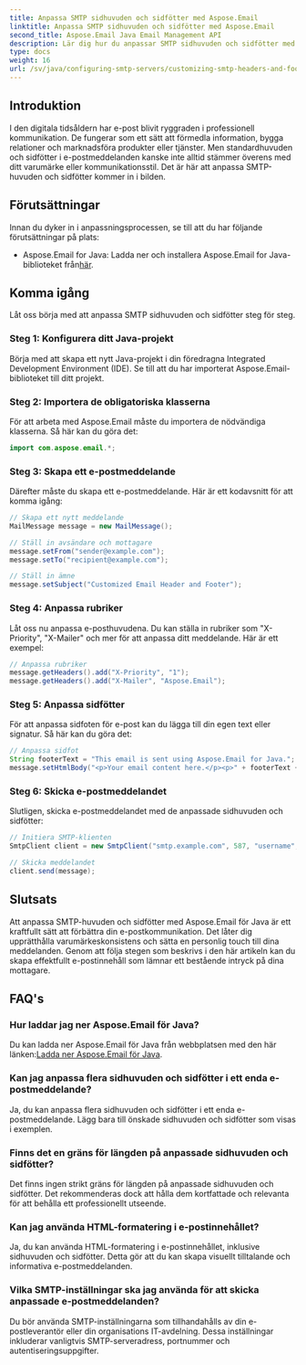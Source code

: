 ```yaml
---
title: Anpassa SMTP sidhuvuden och sidfötter med Aspose.Email
linktitle: Anpassa SMTP sidhuvuden och sidfötter med Aspose.Email
second_title: Aspose.Email Java Email Management API
description: Lär dig hur du anpassar SMTP sidhuvuden och sidfötter med Aspose.Email för Java. Förbättra din e-postkommunikation med personligt anpassat varumärke och meddelanden.
type: docs
weight: 16
url: /sv/java/configuring-smtp-servers/customizing-smtp-headers-and-footers/
---
```


## Introduktion

I den digitala tidsåldern har e-post blivit ryggraden i professionell kommunikation. De fungerar som ett sätt att förmedla information, bygga relationer och marknadsföra produkter eller tjänster. Men standardhuvuden och sidfötter i e-postmeddelanden kanske inte alltid stämmer överens med ditt varumärke eller kommunikationsstil. Det är här att anpassa SMTP-huvuden och sidfötter kommer in i bilden.

## Förutsättningar

Innan du dyker in i anpassningsprocessen, se till att du har följande förutsättningar på plats:

-  Aspose.Email for Java: Ladda ner och installera Aspose.Email for Java-biblioteket från[här](https://releases.aspose.com/email/java/).

## Komma igång

Låt oss börja med att anpassa SMTP sidhuvuden och sidfötter steg för steg. 

### Steg 1: Konfigurera ditt Java-projekt

Börja med att skapa ett nytt Java-projekt i din föredragna Integrated Development Environment (IDE). Se till att du har importerat Aspose.Email-biblioteket till ditt projekt.

### Steg 2: Importera de obligatoriska klasserna

För att arbeta med Aspose.Email måste du importera de nödvändiga klasserna. Så här kan du göra det:

```java
import com.aspose.email.*;
```

### Steg 3: Skapa ett e-postmeddelande

Därefter måste du skapa ett e-postmeddelande. Här är ett kodavsnitt för att komma igång:

```java
// Skapa ett nytt meddelande
MailMessage message = new MailMessage();

// Ställ in avsändare och mottagare
message.setFrom("sender@example.com");
message.setTo("recipient@example.com");

// Ställ in ämne
message.setSubject("Customized Email Header and Footer");
```

### Steg 4: Anpassa rubriker

Låt oss nu anpassa e-posthuvudena. Du kan ställa in rubriker som "X-Priority", "X-Mailer" och mer för att anpassa ditt meddelande. Här är ett exempel:

```java
// Anpassa rubriker
message.getHeaders().add("X-Priority", "1");
message.getHeaders().add("X-Mailer", "Aspose.Email");
```

### Steg 5: Anpassa sidfötter

För att anpassa sidfoten för e-post kan du lägga till din egen text eller signatur. Så här kan du göra det:

```java
// Anpassa sidfot
String footerText = "This email is sent using Aspose.Email for Java.";
message.setHtmlBody("<p>Your email content here.</p><p>" + footerText + "</p>");
```

### Steg 6: Skicka e-postmeddelandet

Slutligen, skicka e-postmeddelandet med de anpassade sidhuvuden och sidfötter:

```java
// Initiera SMTP-klienten
SmtpClient client = new SmtpClient("smtp.example.com", 587, "username", "password");

// Skicka meddelandet
client.send(message);
```

## Slutsats

Att anpassa SMTP-huvuden och sidfötter med Aspose.Email för Java är ett kraftfullt sätt att förbättra din e-postkommunikation. Det låter dig upprätthålla varumärkeskonsistens och sätta en personlig touch till dina meddelanden. Genom att följa stegen som beskrivs i den här artikeln kan du skapa effektfullt e-postinnehåll som lämnar ett bestående intryck på dina mottagare.

## FAQ's

### Hur laddar jag ner Aspose.Email för Java?

 Du kan ladda ner Aspose.Email för Java från webbplatsen med den här länken:[Ladda ner Aspose.Email för Java](https://releases.aspose.com/email/java/).

### Kan jag anpassa flera sidhuvuden och sidfötter i ett enda e-postmeddelande?

Ja, du kan anpassa flera sidhuvuden och sidfötter i ett enda e-postmeddelande. Lägg bara till önskade sidhuvuden och sidfötter som visas i exemplen.

### Finns det en gräns för längden på anpassade sidhuvuden och sidfötter?

Det finns ingen strikt gräns för längden på anpassade sidhuvuden och sidfötter. Det rekommenderas dock att hålla dem kortfattade och relevanta för att behålla ett professionellt utseende.

### Kan jag använda HTML-formatering i e-postinnehållet?

Ja, du kan använda HTML-formatering i e-postinnehållet, inklusive sidhuvuden och sidfötter. Detta gör att du kan skapa visuellt tilltalande och informativa e-postmeddelanden.

### Vilka SMTP-inställningar ska jag använda för att skicka anpassade e-postmeddelanden?

Du bör använda SMTP-inställningarna som tillhandahålls av din e-postleverantör eller din organisations IT-avdelning. Dessa inställningar inkluderar vanligtvis SMTP-serveradress, portnummer och autentiseringsuppgifter.